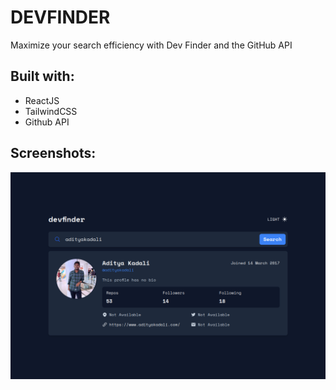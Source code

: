 # DEVFINDER

Maximize your search efficiency with Dev Finder and the GitHub API

## Built with:

- ReactJS
- TailwindCSS
- Github API

## Screenshots:

![](./screenshots/desktop.png)
